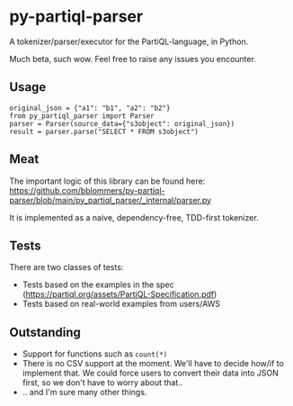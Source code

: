 # py-partiql-parser
A tokenizer/parser/executor for the PartiQL-language, in Python.

Much beta, such wow. Feel free to raise any issues you encounter.

## Usage
```
original_json = {"a1": "b1", "a2": "b2"}
from py_partiql_parser import Parser
parser = Parser(source_data={"s3object": original_json})
result = parser.parse("SELECT * FROM s3object")
```

## Meat
The important logic of this library can be found here: https://github.com/bblommers/py-partiql-parser/blob/main/py_partiql_parser/_internal/parser.py

It is implemented as a naive, dependency-free, TDD-first tokenizer.

## Tests
There are two classes of tests:
 - Tests based on the examples in the spec (https://partiql.org/assets/PartiQL-Specification.pdf)
 - Tests based on real-world examples from users/AWS

## Outstanding
 - Support for functions such as `count(*)`
 - There is no CSV support at the moment. We'll have to decide how/if to implement that. We could force users to convert their data into JSON first, so we don't have to worry about that..
 - .. and I'm sure many other things.
